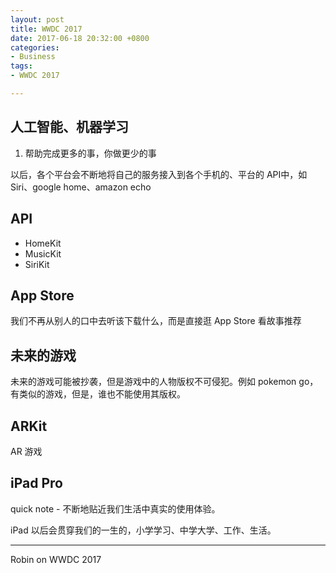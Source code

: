 ```yaml
---
layout: post
title: WWDC 2017
date: 2017-06-18 20:32:00 +0800
categories:
- Business
tags:
- WWDC 2017

---
```



## 人工智能、机器学习

1. 帮助完成更多的事，你做更少的事



以后，各个平台会不断地将自己的服务接入到各个手机的、平台的 API中，如Siri、google home、amazon echo

## API

- HomeKit
- MusicKit
- SiriKit

## App Store

我们不再从别人的口中去听该下载什么，而是直接逛 App Store 看故事推荐

## 未来的游戏

未来的游戏可能被抄袭，但是游戏中的人物版权不可侵犯。例如 pokemon go，有类似的游戏，但是，谁也不能使用其版权。

## ARKit

AR 游戏

## iPad Pro

quick note - 不断地贴近我们生活中真实的使用体验。

iPad 以后会贯穿我们的一生的，小学学习、中学大学、工作、生活。

----

Robin on WWDC 2017